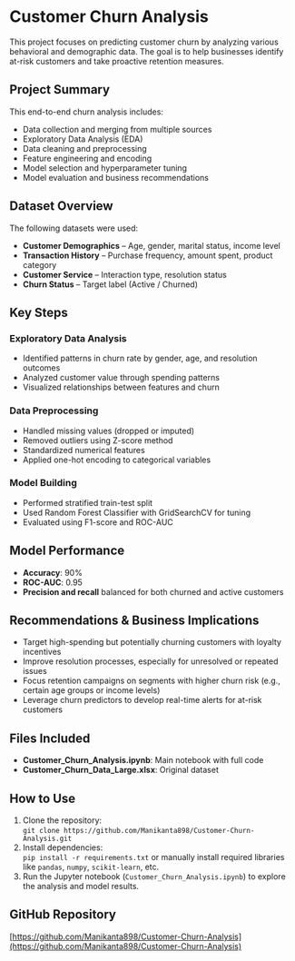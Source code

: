 # Customer Churn Analysis

This project focuses on predicting customer churn by analyzing various behavioral and demographic data. The goal is to help businesses identify at-risk customers and take proactive retention measures.

## Project Summary

This end-to-end churn analysis includes:

- Data collection and merging from multiple sources
- Exploratory Data Analysis (EDA)
- Data cleaning and preprocessing
- Feature engineering and encoding
- Model selection and hyperparameter tuning
- Model evaluation and business recommendations

## Dataset Overview

The following datasets were used:

- **Customer Demographics** – Age, gender, marital status, income level
- **Transaction History** – Purchase frequency, amount spent, product category
- **Customer Service** – Interaction type, resolution status
- **Churn Status** – Target label (Active / Churned)

## Key Steps

### Exploratory Data Analysis

- Identified patterns in churn rate by gender, age, and resolution outcomes
- Analyzed customer value through spending patterns
- Visualized relationships between features and churn

### Data Preprocessing

- Handled missing values (dropped or imputed)
- Removed outliers using Z-score method
- Standardized numerical features
- Applied one-hot encoding to categorical variables

### Model Building

- Performed stratified train-test split
- Used Random Forest Classifier with GridSearchCV for tuning
- Evaluated using F1-score and ROC-AUC

## Model Performance

- **Accuracy**: 90%
- **ROC-AUC**: 0.95
- **Precision and recall** balanced for both churned and active customers

## Recommendations & Business Implications

- Target high-spending but potentially churning customers with loyalty incentives
- Improve resolution processes, especially for unresolved or repeated issues
- Focus retention campaigns on segments with higher churn risk (e.g., certain age groups or income levels)
- Leverage churn predictors to develop real-time alerts for at-risk customers

## Files Included

- **Customer_Churn_Analysis.ipynb**: Main notebook with full code
- **Customer_Churn_Data_Large.xlsx**: Original dataset

## How to Use

1. Clone the repository:  
   `git clone https://github.com/Manikanta898/Customer-Churn-Analysis.git`
2. Install dependencies:  
   `pip install -r requirements.txt` or manually install required libraries like `pandas`, `numpy`, `scikit-learn`, etc.
3. Run the Jupyter notebook (`Customer_Churn_Analysis.ipynb`) to explore the analysis and model results.


## GitHub Repository

[https://github.com/Manikanta898/Customer-Churn-Analysis](https://github.com/Manikanta898/Customer-Churn-Analysis)
